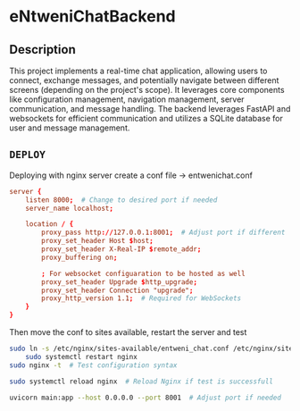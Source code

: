 # eNtweniChatBackend

## Description

This project implements a real-time chat application, allowing users to connect, exchange messages, and potentially navigate between different screens (depending on the project's scope). It leverages core components like configuration management, navigation management, server communication, and message handling. The backend leverages FastAPI and websockets for efficient communication and utilizes a SQLite database for user and message management.

## `DEPLOY`

Deploying with nginx server
create a conf file -> entwenichat.conf

```conf
server {
    listen 8000;  # Change to desired port if needed
    server_name localhost;

    location / {
        proxy_pass http://127.0.0.1:8001;  # Adjust port if different
        proxy_set_header Host $host;
        proxy_set_header X-Real-IP $remote_addr;
        proxy_buffering on;

        ; For websocket configuaration to be hosted as well
        proxy_set_header Upgrade $http_upgrade;
        proxy_set_header Connection "upgrade";
        proxy_http_version 1.1;  # Required for WebSockets
    }
}

```

Then move the conf to sites available, restart the server and test

```sh
sudo ln -s /etc/nginx/sites-available/entweni_chat.conf /etc/nginx/sites-enabled/
    sudo systemctl restart nginx
sudo nginx -t  # Test configuration syntax

sudo systemctl reload nginx  # Reload Nginx if test is successfull

uvicorn main:app --host 0.0.0.0 --port 8001  # Adjust port if needed
```
